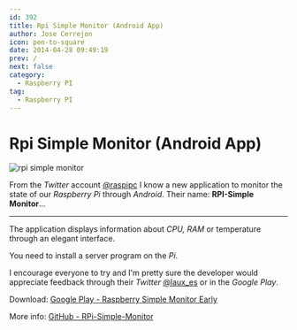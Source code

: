 ```yaml
---
id: 392
title: Rpi Simple Monitor (Android App)
author: Jose Cerrejon
icon: pen-to-square
date: 2014-04-28 09:49:19
prev: /
next: false
category:
  - Raspberry PI
tag:
  - Raspberry PI
---
```


# Rpi Simple Monitor (Android App)

![rpi simple monitor](/images/2014/04/rpisimplemonitor.jpg)

From the *Twitter* account [@raspipc](http://twitter.com/raspipc) I know a new application to monitor the state of our *Raspberry Pi* through *Android*. Their name: **RPI-Simple Monitor**...

- - -
The application displays information about *CPU, RAM* or temperature through an elegant interface. 

You need to install a server program on the *Pi*. 

I encourage everyone to try and I'm pretty sure the developer would appreciate feedback through their *Twitter* [@laux_es](https://twitter.com/laux_es) or in  the *Google Play*.

Download: [Google Play - Raspberry Simple Monitor Early](https://play.google.com/store/apps/details?id=com.rpimonitor.app)

More info: [GitHub - RPi-Simple-Monitor](https://github.com/Angelmmiguel/RPi-Simple-Monitor)